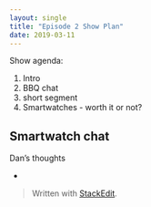 ```yaml
---
layout: single
title: "Episode 2 Show Plan"
date: 2019-03-11
---
```


Show agenda:

1. Intro
2. BBQ chat
3. short segment
4. Smartwatches - worth it or not?
    
## Smartwatch chat

Dan’s thoughts

*




> Written with [StackEdit](https://stackedit.io/).
<!--stackedit_data:
eyJoaXN0b3J5IjpbMzMyODY3NzExLDgwMjA3MTg1NywxMDgxNj
QwMDE2XX0=
-->